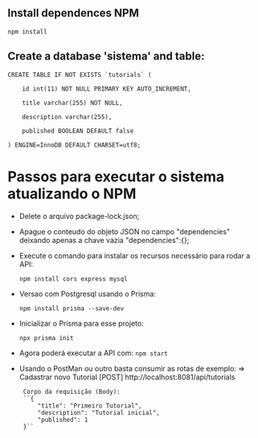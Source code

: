 ## Install dependences NPM
    
    npm install

## Create a database 'sistema' and table:
    CREATE TABLE IF NOT EXISTS `tutorials` (

        id int(11) NOT NULL PRIMARY KEY AUTO_INCREMENT,

        title varchar(255) NOT NULL,

        description varchar(255),

        published BOOLEAN DEFAULT false
        
    ) ENGINE=InnoDB DEFAULT CHARSET=utf8;

# Passos para executar o sistema atualizando o NPM
 
 - Delete o arquivo package-lock.json;
 
 - Apague o conteudo do objeto JSON no campo "dependencies" deixando apenas a chave vazia "dependencies":{};
 
 - Execute o comando para instalar os recursos necessário para rodar a API:
    
    `npm install cors express mysql`

 - Versao com Postgresql usando o Prisma:
    
    `npm install prisma --save-dev`

 - Inicializar o Prisma para esse projeto:

    `npx prisma init`

 - Agora poderá executar a API com:
    `npm start`
 - Usando o PostMan ou outro basta consumir as rotas de exemplo:
    => Cadastrar novo Tutorial [POST] http://localhost:8081/api/tutorials
        
        Corpo da requisição (Body):
        ``{
            "title": "Primeiro Tutorial",
            "description": "Tutorial inicial",
            "published": 1
        }``
